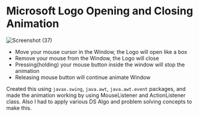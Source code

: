 <H1> Microsoft Logo Opening and Closing Animation</h1>

 ![Screenshot (37)](https://user-images.githubusercontent.com/33371346/122813381-875dfd80-d2f0-11eb-858b-af512961804a.png)

<ul>
  <li>Move your mouse cursor in the Window, the Logo will open like a box</li>
  <li>Remove your mouse from the Window, the Logo will close</li>
  <li> Pressing(holding) your mouse button inside the window will stop the animation</li>
  <li> Releasing mouse button will continue animate Window</li>
 </ul>
 
 Created this using `javax.swing`, `java.awt`, `java.awt.event` packages, and made the animation working by using MouseListener and ActionListener class.
 Also I had to apply various DS Algo and problem solving concepts to make this.
